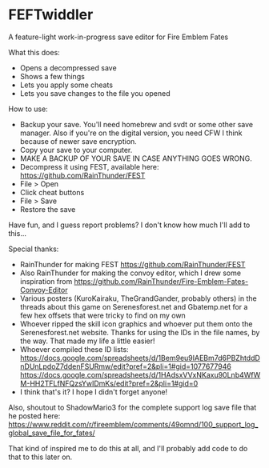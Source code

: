 # FEFTwiddler
A feature-light work-in-progress save editor for Fire Emblem Fates

What this does:
* Opens a decompressed save
* Shows a few things
* Lets you apply some cheats
* Lets you save changes to the file you opened

How to use:
* Backup your save. You'll need homebrew and svdt or some other save manager. Also if you're on the digital version, you need CFW I think because of newer save encryption.
* Copy your save to your computer.
* MAKE A BACKUP OF YOUR SAVE IN CASE ANYTHING GOES WRONG.
* Decompress it using FEST, available here: https://github.com/RainThunder/FEST
* File > Open
* Click cheat buttons
* File > Save
* Restore the save

Have fun, and I guess report problems? I don't know how much I'll add to this...

Special thanks:
* RainThunder for making FEST https://github.com/RainThunder/FEST
* Also RainThunder for making the convoy editor, which I drew some inspiration from https://github.com/RainThunder/Fire-Emblem-Fates-Convoy-Editor
* Various posters (KuroKairaku, TheGrandGander, probably others) in the threads about this game on Serenesforest.net and Gbatemp.net for a few hex offsets that were tricky to find on my own
* Whoever ripped the skill icon graphics and whoever put them onto the Serenesforest.net website. Thanks for using the IDs in the file names, by the way. That made my life a little easier!
* Whoever compiled these ID lists: https://docs.google.com/spreadsheets/d/1Bem9eu9IAEBm7d6PBZhtddDnDUnLpdoZ7ddenFSURmw/edit?pref=2&pli=1#gid=1077677946 https://docs.google.com/spreadsheets/d/1HAdsxVVxNKaxu90Lnb4WfWM-HH2TFLfNFQzsYwIDmKs/edit?pref=2&pli=1#gid=0
* I think that's it? I hope I didn't forget anyone!

Also, shoutout to ShadowMario3 for the complete support log save file that he posted here: https://www.reddit.com/r/fireemblem/comments/49omnd/100_support_log_global_save_file_for_fates/

That kind of inspired me to do this at all, and I'll probably add code to do that to this later on.
